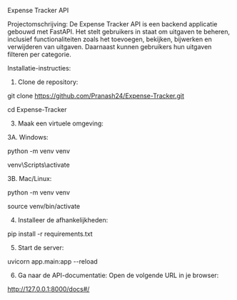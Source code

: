 Expense Tracker API

Projectomschrijving: De Expense Tracker API is een backend applicatie gebouwd met FastAPI. Het stelt gebruikers in staat om uitgaven te beheren, inclusief functionaliteiten zoals het toevoegen, bekijken, bijwerken en verwijderen van uitgaven. Daarnaast kunnen gebruikers hun uitgaven filteren per categorie.

Installatie-instructies:

1. Clone de repository:

git clone https://github.com/Pranash24/Expense-Tracker.git

cd Expense-Tracker

3. Maak een virtuele omgeving:

3A. Windows:

python -m venv venv

venv\Scripts\activate

3B. Mac/Linux:

python -m venv venv

source venv/bin/activate

4. Installeer de afhankelijkheden:

pip install -r requirements.txt

5. Start de server:

uvicorn app.main:app --reload

6. Ga naar de API-documentatie: Open de volgende URL in je browser:

http://127.0.0.1:8000/docs#/
